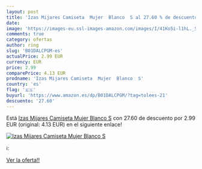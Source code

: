 ```yaml
---
layout: post
title: 'Izas Mijares Camiseta  Mujer  Blanco  S al 27.60 % de descuento'
date: 
image: 'https://images-eu.ssl-images-amazon.com/images/I/41Ko5i-l1hL._SL200_.jpg'
comments: true
category: ofertas
author: ring
slug: 'B01DALCPGM-es'
actualPrice: 2.99 EUR
currency: EUR
price: 2.99
comparePrice: 4.13 EUR
prodname: 'Izas Mijares Camiseta  Mujer  Blanco  S'
country: 'es'
flag: '🇪🇸'
buyurl: 'https://www.amazon.es/dp/B01DALCPGM/?tag=tolees-21'
descuento: '27.60'
---
```


Está [Izas Mijares Camiseta  Mujer  Blanco  S](https://www.amazon.es/dp/B01DALCPGM/?tag=tolees-21) con 27.60 de descuento por 2.99 EUR (original: 4.13 EUR) en el siguiente enlace!

[![Izas Mijares Camiseta  Mujer  Blanco  S](https://images-eu.ssl-images-amazon.com/images/I/41Ko5i-l1hL._SL200_.jpg)](https://www.amazon.es/dp/B01DALCPGM/?tag=tolees-21)

ℹ️:


[Ver la oferta!!](https://www.amazon.es/dp/B01DALCPGM/?tag=tolees-21)
